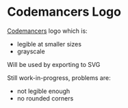 # Codemancers Logo

[Codemancers](http://codemancers.com/) logo which is:

- legible at smaller sizes
- grayscale

Will be used by exporting to SVG

Still work-in-progress,
problems are:

- not legible enough
- no rounded corners